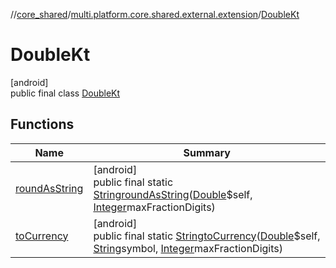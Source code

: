 //[core_shared](../../../index.md)/[multi.platform.core.shared.external.extension](../index.md)/[DoubleKt](index.md)

# DoubleKt

[android]\
public final class [DoubleKt](index.md)

## Functions

| Name | Summary |
|---|---|
| [roundAsString](round-as-string.md) | [android]<br>public final static [String](https://docs.oracle.com/javase/8/docs/api/java/lang/String.html)[roundAsString](round-as-string.md)([Double](https://docs.oracle.com/javase/8/docs/api/java/lang/Double.html)$self, [Integer](https://docs.oracle.com/javase/8/docs/api/java/lang/Integer.html)maxFractionDigits) |
| [toCurrency](to-currency.md) | [android]<br>public final static [String](https://docs.oracle.com/javase/8/docs/api/java/lang/String.html)[toCurrency](to-currency.md)([Double](https://docs.oracle.com/javase/8/docs/api/java/lang/Double.html)$self, [String](https://docs.oracle.com/javase/8/docs/api/java/lang/String.html)symbol, [Integer](https://docs.oracle.com/javase/8/docs/api/java/lang/Integer.html)maxFractionDigits) |
